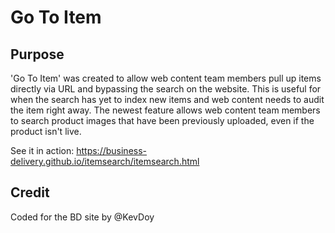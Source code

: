 # Go To Item
## Purpose
'Go To Item' was created to allow web content team members pull up items directly via URL and bypassing the search on the website. This is useful for when the search has yet to index new items and web content needs to audit the item right away.
The newest feature allows web content team members to search product images that have been previously uploaded, even if the product isn't live.

See it in action: https://business-delivery.github.io/itemsearch/itemsearch.html

## Credit
Coded for the BD site by @KevDoy
